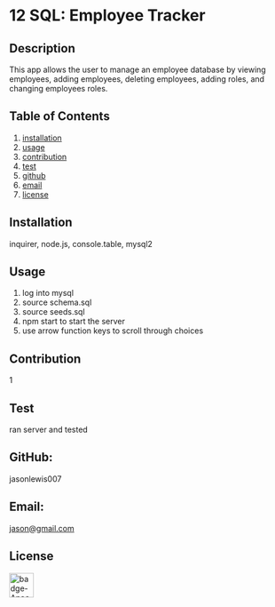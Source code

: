 # 12 SQL: Employee Tracker


## Description
This app allows the user to manage an employee database by viewing employees, adding employees, deleting employees, adding roles, and changing employees roles.  
## Table of Contents
  1. [installation](#installation)
  2. [usage](#usage)
  3. [contribution](#contribution)
  4. [test](#test)
  5. [github](#github)
  6. [email](#email)
  7. [license](#license)
## Installation
 inquirer, node.js, console.table, mysql2
## Usage
1. log into mysql
2. source schema.sql
3. source seeds.sql
4. npm start to start the server
5. use arrow function keys to scroll through choices
## Contribution
1
## Test 
ran server and tested
## GitHub: 
jasonlewis007
## Email: 
jason@gmail.com

## License
<img src="https://img.shields.io/badge/license-Apache-blue" alt="badge-Apache" height="44" />
